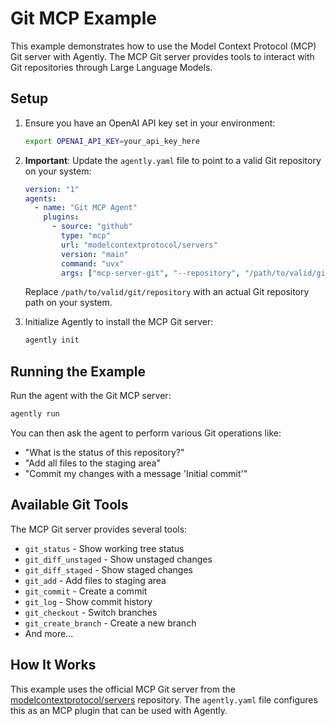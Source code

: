 # Git MCP Example

This example demonstrates how to use the Model Context Protocol (MCP) Git server with Agently. The MCP Git server provides tools to interact with Git repositories through Large Language Models.

## Setup

1. Ensure you have an OpenAI API key set in your environment:
   ```bash
   export OPENAI_API_KEY=your_api_key_here
   ```

2. **Important**: Update the `agently.yaml` file to point to a valid Git repository on your system:
   ```yaml
   version: "1"
   agents:
     - name: "Git MCP Agent"
       plugins:
         - source: "github"
           type: "mcp"
           url: "modelcontextprotocol/servers"
           version: "main"
           command: "uvx"
           args: ["mcp-server-git", "--repository", "/path/to/valid/git/repository"]
   ```
   Replace `/path/to/valid/git/repository` with an actual Git repository path on your system.

3. Initialize Agently to install the MCP Git server:
   ```bash
   agently init
   ```

## Running the Example

Run the agent with the Git MCP server:

```bash
agently run
```

You can then ask the agent to perform various Git operations like:
- "What is the status of this repository?"
- "Add all files to the staging area"
- "Commit my changes with a message 'Initial commit'"

## Available Git Tools

The MCP Git server provides several tools:

- `git_status` - Show working tree status
- `git_diff_unstaged` - Show unstaged changes
- `git_diff_staged` - Show staged changes
- `git_add` - Add files to staging area
- `git_commit` - Create a commit
- `git_log` - Show commit history
- `git_checkout` - Switch branches
- `git_create_branch` - Create a new branch
- And more...

## How It Works

This example uses the official MCP Git server from the [modelcontextprotocol/servers](https://github.com/modelcontextprotocol/servers/tree/main/src/git) repository. The `agently.yaml` file configures this as an MCP plugin that can be used with Agently. 